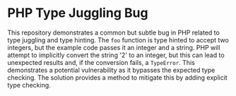 # PHP Type Juggling Bug

This repository demonstrates a common but subtle bug in PHP related to type juggling and type hinting.  The `foo` function is type hinted to accept two integers, but the example code passes it an integer and a string. PHP will attempt to implicitly convert the string '2' to an integer, but this can lead to unexpected results and, if the conversion fails, a `TypeError`. This demonstrates a potential vulnerability as it bypasses the expected type checking.  The solution provides a method to mitigate this by adding explicit type checking.